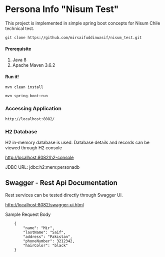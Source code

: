 # Persona Info "Nisum Test"
This project is implemented in simple spring boot concepts for Nisum Chile technical test.
```
git clone https://github.com/mirsaifuddinwasif/nisum_test.git
```

#### Prerequisite
1. Java 8
2. Apache Maven 3.6.2


#### Run it!
```
mvn clean install
```
```
mvn spring-boot:run
```

### Accessing Application
```
http://localhost:8082/
```

### H2 Database
H2 in-memory database is used. Database details and records can be viewed through H2 console

[http://localhost:8082/h2-console](http://localhost:8082/h2-console)

JDBC URL:  jdbc:h2:mem:personadb


## Swagger - Rest Api Documentation
Rest services can be tested directly through Swagger UI.

[http://localhost:8082/swagger-ui.html](http://localhost:8082/swagger-ui.html)


Sample Request Body

        {
        	"name": "Mir",
        	"lastName": "Saif",
        	"address": "Pakistan",
        	"phoneNumber": 3212342,
        	"hairColor": "black"
        }